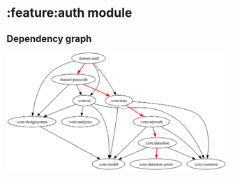 # :feature:auth module
## Dependency graph
![Dependency graph](../../docs/images/graphs/dep_graph_feature_auth.svg)
